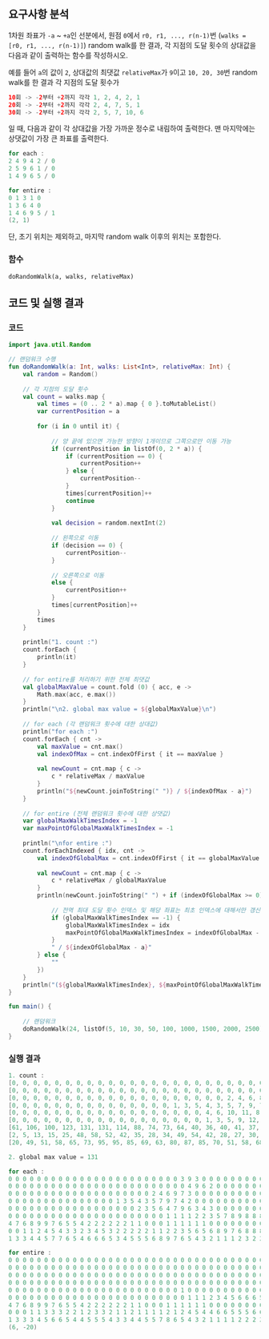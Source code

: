 ## 요구사항 분석
1차원 좌표가 ```-a``` ~ ```+a```인 선분에서, 원점 ```0```에서 ```r0, r1, ..., r(n-1)```번 (```walks = [r0, r1, ..., r(n-1)]```) random walk를 한 결과, 각 지점의 도달 횟수의 상대값을 다음과 같이 출력하는 함수를 작성하시오.

예를 들어 ```a```의 값이 ```2```, 상대값의 최댓값 ```relativeMax```가 ```9```이고 ```10, 20, 30```번 random walk를 한 결과 각 지점의 도달 횟수가
```kotlin
10회 -> -2부터 +2까지 각각 1, 2, 4, 2, 1
20회 -> -2부터 +2까지 각각 2, 4, 7, 5, 1
30회 -> -2부터 +2까지 각각 2, 5, 7, 10, 6
```
일 때, 다음과 같이 각 상대값을 가장 가까운 정수로 내림하여 출력한다. 맨 마지막에는 상댓값이 가장 큰 좌표를 출력한다.

```kotlin
for each :
2 4 9 4 2 / 0
2 5 9 6 1 / 0
1 4 9 6 5 / 0

for entire :
0 1 3 1 0
1 3 6 4 0
1 4 6 9 5 / 1
(2, 1)
```

단, 초기 위치는 제외하고, 마지막 random walk 이후의 위치는 포함한다.

### 함수
```doRandomWalk(a, walks, relativeMax)```

## 코드 및 실행 결과
### 코드
```kotlin
import java.util.Random

// 랜덤워크 수행
fun doRandomWalk(a: Int, walks: List<Int>, relativeMax: Int) {
    val random = Random()
    
    // 각 지점의 도달 횟수
    val count = walks.map {
        val times = (0 .. 2 * a).map { 0 }.toMutableList()
        var currentPosition = a
        
        for (i in 0 until it) {
            
            // 양 끝에 있으면 가능한 방향이 1개이므로 그쪽으로만 이동 가능
            if (currentPosition in listOf(0, 2 * a)) {
                if (currentPosition == 0) {
                    currentPosition++
                } else {
                    currentPosition--
                }
                times[currentPosition]++
                continue
            }
            
            val decision = random.nextInt(2)
            
            // 왼쪽으로 이동
            if (decision == 0) {
                currentPosition--
            }
            
            // 오른쪽으로 이동
            else {
                currentPosition++
            }
            times[currentPosition]++
        }
        times
    }
    
    println("1. count :")
    count.forEach {
        println(it)
    }
    
    // for entire를 처리하기 위한 전체 최댓값
    val globalMaxValue = count.fold (0) { acc, e ->
        Math.max(acc, e.max())
    }
    println("\n2. global max value = ${globalMaxValue}\n")
    
    // for each (각 랜덤워크 횟수에 대한 상대값)
    println("for each :")
    count.forEach { cnt ->
        val maxValue = cnt.max()
        val indexOfMax = cnt.indexOfFirst { it == maxValue }
        
        val newCount = cnt.map { c ->
            c * relativeMax / maxValue
        }
        println("${newCount.joinToString(" ")} / ${indexOfMax - a}")
    }
    
    // for entire (전체 랜덤워크 횟수에 대한 상댓값)
    var globalMaxWalkTimesIndex = -1
    var maxPointOfGlobalMaxWalkTimesIndex = -1
    
    println("\nfor entire :")
    count.forEachIndexed { idx, cnt ->
        val indexOfGlobalMax = cnt.indexOfFirst { it == globalMaxValue }
        
        val newCount = cnt.map { c ->
            c * relativeMax / globalMaxValue
        }
        println(newCount.joinToString(" ") + if (indexOfGlobalMax >= 0) {
            
            // 전역 최대 도달 횟수 인덱스 및 해당 좌표는 최초 인덱스에 대해서만 갱신
            if (globalMaxWalkTimesIndex == -1) {
                globalMaxWalkTimesIndex = idx
                maxPointOfGlobalMaxWalkTimesIndex = indexOfGlobalMax - a
            }
            " / ${indexOfGlobalMax - a}"
        } else {
            ""
        })
    }
    println("(${globalMaxWalkTimesIndex}, ${maxPointOfGlobalMaxWalkTimesIndex})")
}

fun main() {
    
    // 랜덤워크
    doRandomWalk(24, listOf(5, 10, 30, 50, 100, 1000, 1500, 2000, 2500), 9)
}
```

### 실행 결과
```kotlin
1. count :
[0, 0, 0, 0, 0, 0, 0, 0, 0, 0, 0, 0, 0, 0, 0, 0, 0, 0, 0, 0, 0, 0, 0, 0, 1, 3, 1, 0, 0, 0, 0, 0, 0, 0, 0, 0, 0, 0, 0, 0, 0, 0, 0, 0, 0, 0, 0, 0, 0]
[0, 0, 0, 0, 0, 0, 0, 0, 0, 0, 0, 0, 0, 0, 0, 0, 0, 0, 0, 0, 0, 0, 0, 0, 0, 2, 4, 3, 1, 0, 0, 0, 0, 0, 0, 0, 0, 0, 0, 0, 0, 0, 0, 0, 0, 0, 0, 0, 0]
[0, 0, 0, 0, 0, 0, 0, 0, 0, 0, 0, 0, 0, 0, 0, 0, 0, 0, 0, 0, 2, 4, 6, 8, 7, 3, 0, 0, 0, 0, 0, 0, 0, 0, 0, 0, 0, 0, 0, 0, 0, 0, 0, 0, 0, 0, 0, 0, 0]
[0, 0, 0, 0, 0, 0, 0, 0, 0, 0, 0, 0, 0, 0, 0, 1, 3, 5, 4, 3, 5, 7, 9, 7, 4, 2, 0, 0, 0, 0, 0, 0, 0, 0, 0, 0, 0, 0, 0, 0, 0, 0, 0, 0, 0, 0, 0, 0, 0]
[0, 0, 0, 0, 0, 0, 0, 0, 0, 0, 0, 0, 0, 0, 0, 0, 0, 0, 4, 6, 10, 11, 8, 13, 16, 11, 6, 8, 6, 1, 0, 0, 0, 0, 0, 0, 0, 0, 0, 0, 0, 0, 0, 0, 0, 0, 0, 0, 0]
[0, 0, 0, 0, 0, 0, 0, 0, 0, 0, 0, 0, 0, 0, 0, 0, 0, 0, 1, 3, 5, 9, 12, 13, 12, 16, 23, 28, 39, 54, 72, 86, 91, 88, 89, 84, 62, 52, 43, 29, 23, 23, 20, 10, 5, 3, 3, 2, 0]
[61, 106, 100, 123, 131, 131, 114, 88, 74, 73, 64, 40, 36, 40, 41, 37, 32, 24, 16, 13, 12, 13, 15, 19, 17, 16, 21, 19, 11, 6, 4, 2, 1, 0, 0, 0, 0, 0, 0, 0, 0, 0, 0, 0, 0, 0, 0, 0, 0]
[2, 5, 13, 15, 25, 48, 58, 52, 42, 35, 28, 34, 49, 54, 42, 28, 27, 30, 25, 22, 18, 18, 30, 29, 34, 61, 74, 64, 70, 94, 97, 78, 75, 87, 95, 91, 69, 50, 49, 44, 29, 27, 31, 28, 16, 6, 2, 0, 0]
[20, 49, 51, 58, 65, 73, 95, 95, 85, 69, 63, 80, 87, 85, 70, 51, 58, 68, 69, 75, 85, 110, 118, 94, 81, 66, 55, 41, 29, 24, 16, 23, 32, 40, 38, 32, 32, 31, 25, 18, 18, 17, 14, 15, 14, 15, 20, 21, 10]

2. global max value = 131

for each :
0 0 0 0 0 0 0 0 0 0 0 0 0 0 0 0 0 0 0 0 0 0 0 0 3 9 3 0 0 0 0 0 0 0 0 0 0 0 0 0 0 0 0 0 0 0 0 0 0 / 1
0 0 0 0 0 0 0 0 0 0 0 0 0 0 0 0 0 0 0 0 0 0 0 0 0 4 9 6 2 0 0 0 0 0 0 0 0 0 0 0 0 0 0 0 0 0 0 0 0 / 2
0 0 0 0 0 0 0 0 0 0 0 0 0 0 0 0 0 0 0 0 2 4 6 9 7 3 0 0 0 0 0 0 0 0 0 0 0 0 0 0 0 0 0 0 0 0 0 0 0 / -1
0 0 0 0 0 0 0 0 0 0 0 0 0 0 0 1 3 5 4 3 5 7 9 7 4 2 0 0 0 0 0 0 0 0 0 0 0 0 0 0 0 0 0 0 0 0 0 0 0 / -2
0 0 0 0 0 0 0 0 0 0 0 0 0 0 0 0 0 0 2 3 5 6 4 7 9 6 3 4 3 0 0 0 0 0 0 0 0 0 0 0 0 0 0 0 0 0 0 0 0 / 0
0 0 0 0 0 0 0 0 0 0 0 0 0 0 0 0 0 0 0 0 0 0 1 1 1 1 2 2 3 5 7 8 9 8 8 8 6 5 4 2 2 2 1 0 0 0 0 0 0 / 8
4 7 6 8 9 9 7 6 5 5 4 2 2 2 2 2 2 1 1 0 0 0 1 1 1 1 1 1 0 0 0 0 0 0 0 0 0 0 0 0 0 0 0 0 0 0 0 0 0 / -20
0 0 1 1 2 4 5 4 3 3 2 3 4 5 3 2 2 2 2 2 1 1 2 2 3 5 6 5 6 8 9 7 6 8 8 8 6 4 4 4 2 2 2 2 1 0 0 0 0 / 6
1 3 3 4 4 5 7 7 6 5 4 6 6 6 5 3 4 5 5 5 6 8 9 7 6 5 4 3 2 1 1 1 2 3 2 2 2 2 1 1 1 1 1 1 1 1 1 1 0 / -2

for entire :
0 0 0 0 0 0 0 0 0 0 0 0 0 0 0 0 0 0 0 0 0 0 0 0 0 0 0 0 0 0 0 0 0 0 0 0 0 0 0 0 0 0 0 0 0 0 0 0 0
0 0 0 0 0 0 0 0 0 0 0 0 0 0 0 0 0 0 0 0 0 0 0 0 0 0 0 0 0 0 0 0 0 0 0 0 0 0 0 0 0 0 0 0 0 0 0 0 0
0 0 0 0 0 0 0 0 0 0 0 0 0 0 0 0 0 0 0 0 0 0 0 0 0 0 0 0 0 0 0 0 0 0 0 0 0 0 0 0 0 0 0 0 0 0 0 0 0
0 0 0 0 0 0 0 0 0 0 0 0 0 0 0 0 0 0 0 0 0 0 0 0 0 0 0 0 0 0 0 0 0 0 0 0 0 0 0 0 0 0 0 0 0 0 0 0 0
0 0 0 0 0 0 0 0 0 0 0 0 0 0 0 0 0 0 0 0 0 0 0 0 1 0 0 0 0 0 0 0 0 0 0 0 0 0 0 0 0 0 0 0 0 0 0 0 0
0 0 0 0 0 0 0 0 0 0 0 0 0 0 0 0 0 0 0 0 0 0 0 0 0 1 1 1 2 3 4 5 6 6 6 5 4 3 2 1 1 1 1 0 0 0 0 0 0
4 7 6 8 9 9 7 6 5 5 4 2 2 2 2 2 2 1 1 0 0 0 1 1 1 1 1 1 0 0 0 0 0 0 0 0 0 0 0 0 0 0 0 0 0 0 0 0 0 / -20
0 0 0 1 1 3 3 3 2 2 1 2 3 3 2 1 1 2 1 1 1 1 2 1 2 4 5 4 4 6 6 5 5 5 6 6 4 3 3 3 1 1 2 1 1 0 0 0 0
1 3 3 3 4 5 6 6 5 4 4 5 5 5 4 3 3 4 4 5 5 7 8 6 5 4 3 2 1 1 1 1 2 2 2 2 2 2 1 1 1 1 0 1 0 1 1 1 0
(6, -20)
```
